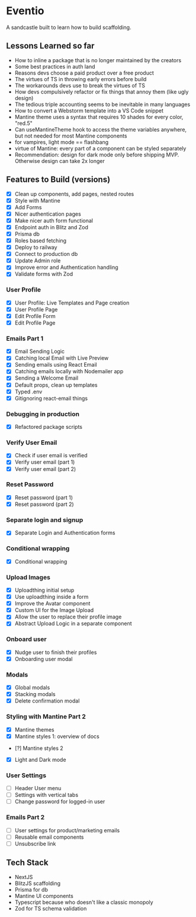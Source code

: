 # Eventio

A sandcastle built to learn how to build scaffolding.

## Lessons Learned so far

- How to inline a package that is no longer maintained by the creators
- Some best practices in auth land
- Reasons devs choose a paid product over a free product
- The virtues of TS in throwing early errors before build
- The workarounds devs use to break the virtues of TS
- How devs compulsively refactor or fix things that annoy them (like ugly design)
- The tedious triple accounting seems to be inevitable in many languages
- How to convert a Webstorm template into a VS Code snippet
- Mantine theme uses a syntax that requires 10 shades for every color, "red.5"
- Can useMantineTheme hook to access the theme variables anywhere, but not needed for most Mantine components
- for vampires, light mode == flashbang
- virtue of Mantine: every part of a component can be styled separately
- Recommendation: design for dark mode only before shipping MVP. Otherwise design can take 2x longer

## Features to Build (versions)

- [x] Clean up components, add pages, nested routes
- [x] Style with Mantine
- [x] Add Forms
- [x] Nicer authentication pages
- [x] Make nicer auth form functional
- [x] Endpoint auth in Blitz and Zod
- [x] Prisma db
- [x] Roles based fetching
- [x] Deploy to railway
- [x] Connect to production db
- [x] Update Admin role
- [x] Improve error and Authentication handling
- [x] Validate forms with Zod

### User Profile

- [x] User Profile: Live Templates and Page creation
- [x] User Profile Page
- [x] Edit Profile Form
- [x] Edit Profile Page

### Emails Part 1

- [x] Email Sending Logic
- [x] Catching local Email with Live Preview
- [x] Sending emails using React Email
- [x] Catching emails locally with Nodemailer app
- [x] Sending a Welcome Email
- [x] Default props, clean up templates
- [x] Typed .env
- [x] Gitignoring react-email things

### Debugging in production

- [x] Refactored package scripts

### Verify User Email

- [x] Check if user email is verified
- [x] Verify user email (part 1)
- [x] Verify user email (part 2)

### Reset Password

- [x] Reset password (part 1)
- [x] Reset password (part 2)

### Separate login and signup

- [x] Separate Login and Authentication forms

### Conditional wrapping

- [x] Conditional wrapping

### Upload Images

- [x] Uploadthing initial setup
- [x] Use uploadthing inside a form
- [x] Improve the Avatar component
- [x] Custom UI for the Image Upload
- [x] Allow the user to replace their profile image
- [x] Abstract Upload Logic in a separate component

### Onboard user

- [x] Nudge user to finish their profiles
- [x] Onboarding user modal

### Modals

- [x] Global modals
- [x] Stacking modals
- [x] Delete confirmation modal

### Styling with Mantine Part 2

- [x] Mantine themes
- [x] Mantine styles 1: overview of docs
- [?] Mantine styles 2
- [x] Light and Dark mode

### User Settings

- [ ] Header User menu
- [ ] Settings with vertical tabs
- [ ] Change password for logged-in user

### Emails Part 2

- [ ] User settings for product/marketing emails
- [ ] Reusable email components
- [ ] Unsubscribe link

## Tech Stack

- NextJS
- BlitzJS scaffolding
- Prisma for db
- Mantine UI components
- Typescript because who doesn't like a classic monopoly
- Zod for TS schema validation
